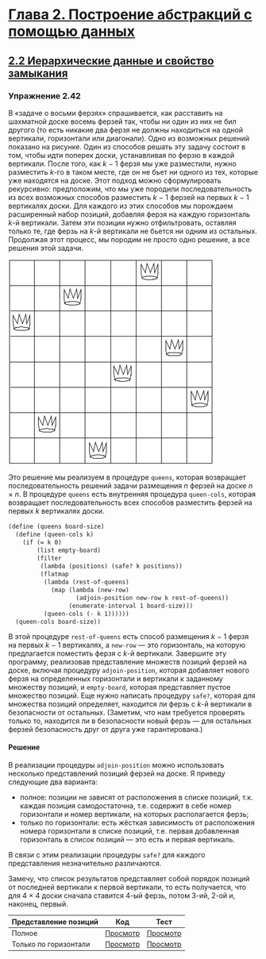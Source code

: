 # [Глава 2. Построение абстракций с помощью данных](index.md#Глава-2-Построение-абстракций-с-помощью-данных)
## [2.2 Иерархические данные и свойство замыкания](index.md#22-Иерархические-данные-и-свойство-замыкания)

### Упражнение 2.42
В «задаче о восьми ферзях» спрашивается, как расставить на шахматной доске восемь
ферзей так, чтобы ни один из них не бил другого (то есть никакие два ферзя не
должны находиться на одной вертикали, горизонтали или диагонали). Одно из возможных
решений показано на рисунке. Один из способов решать эту задачу состоит в том,
чтобы идти поперек доски, устанавливая по ферзю в каждой вертикали. После того,
как _k_ − 1 ферзя мы уже разместили, нужно разместить _k_-го в таком месте, где
он не бьет ни одного из тех, которые уже находятся на доске. Этот подход можно
сформулировать рекурсивно: предположим, что мы уже породили последовательность
из всех возможных способов разместить _k_ − 1 ферзей на первых _k_ − 1 вертикалях
доски. Для каждого из этих способов мы порождаем расширенный набор позиций,
добавляя ферзя на каждую горизонталь _k_-й вертикали. Затем эти позиции нужно
отфильтровать, оставляя только те, где ферзь на _k_-й вертикали не бьется ни одним
из остальных. Продолжая этот процесс, мы породим не просто одно решение, а все
решения этой задачи.

![Alt text](../../images/chapter02/exercise_2_42.png "Решение задачи о восьми ферзях")

Это решение мы реализуем в процедуре `queens`, которая возвращает последовательность
решений задачи размещения _n_ ферзей на доске _n_ × _n_. В процедуре `queens`
есть внутренняя процедура `queen-cols`, которая возвращает последовательность
всех способов разместить ферзей на первых _k_ вертикалях доски.

```racket
(define (queens board-size)
  (define (queen-cols k)
    (if (= k 0)
        (list empty-board)
        (filter
         (lambda (positions) (safe? k positions))
         (flatmap
          (lambda (rest-of-queens)
            (map (lambda (new-row)
                   (adjoin-position new-row k rest-of-queens))
                 (enumerate-interval 1 board-size)))
          (queen-cols (- k 1))))))
  (queen-cols board-size))
```

В этой процедуре `rest-of-queens` есть способ размещения _k_ − 1 ферзя на первых
_k_ − 1 вертикалях, а `new-row` &mdash; это горизонталь, на которую предлагается
поместить ферзя с _k_-й вертикали. Завершите эту программу, реализовав представление
множеств позиций ферзей на доске, включая процедуру `adjoin-position`, которая
добавляет нового ферзя на определенных горизонтали и вертикали к заданному
множеству позиций, и `empty-board`, которая представляет пустое множество позиций.
Еще нужно написать процедуру `safe?`, которая для множества позиций определяет,
находится ли ферзь с _k_-й вертикали в безопасности от остальных. (Заметим, что
нам требуется проверять только то, находится ли в безопасности новый ферзь &mdash;
для остальных ферзей безопасность друг от друга уже гарантирована.)

#### Решение
В реализации процедуры `adjoin-position` можно использовать несколько представлений
позиций ферзей на доске. Я приведу следующие два варианта:

-   полное: позиции не зависят от расположения в списке позиций, т.к. каждая
    позиция самодостаточна, т.е. содержит в себе номер горизонтали и номер
    вертикали, на которых располагается ферзь;
-   только по горизонтали: есть жёсткая зависимость от расположения номера
    горизонтали в списке позиций, т.е. первая добавленная горизонталь в список
    позиций &mdash; это есть и первая вертикаль.

В связи с этим реализации процедуры `safe?` для каждого представления
незначительно различаются.

Замечу, что список результатов представляет собой порядок позиций от последней вертикали к первой вертикали, то есть получается, что для 4 × 4 доски сначала
ставится 4-ый ферзь, потом 3-ий, 2-ой и, наконец, первый.

Представление позиций | Код | Тест
--- | --- | ---
Полное | [Просмотр](../../src/chapter02/exercise_2_42a.rkt) | [Просмотр](../../test/chapter02/test_exercise_2_42a.rkt)
Только по горизонтали | [Просмотр](../../src/chapter02/exercise_2_42b.rkt) | [Просмотр](../../test/chapter02/test_exercise_2_42b.rkt)
